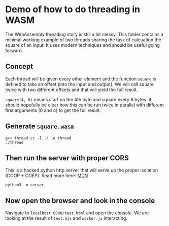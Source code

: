 # Demo of how to do threading in WASM

The WebAssembly threading story is still a bit messy.
This folder contains a minimal working example of
two threads sharing the task of calcuation the square of an input.
It uses modern techniques and should be useful going forward.

## Concept

Each thread will be given every other element and the function
`square` is defined to take an offset (into the input and output).
We will call square twice with two different offsets and that will
yield the full result.

`square(4, 8)` means start on the 4th byte and square every 8 bytes.
It should hopefully be clear how this can be run twice in parallel
with different first arguments (0 and 4) to get the full result.

## Generate `square.wasm`

```
g++ thread.cc -I../ -o thread
./thread
```

## Then run the server with proper CORS

This is a hacked python http.server that will 
serve up the proper isolation (COOP + COEP).
Read more here: 
[MDN](https://developer.mozilla.org/en-US/docs/Web/JavaScript/Reference/Global_Objects/SharedArrayBuffer#security_requirements)

```
python3 -m server
```

## Now open the browser and look in the console

Navigate to `localhost:8000/test.html` and open the console.
We are looking at the result of `test.mjs` and `worker.js` interacting.
